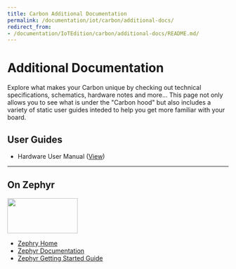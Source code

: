```yaml
---
title: Carbon Additional Documentation
permalink: /documentation/iot/carbon/additional-docs/
redirect_from:
- /documentation/IoTEdition/carbon/additional-docs/README.md/
---
```

# Additional Documentation

Explore what makes your Carbon unique by checking out technical specifications, schematics, hardware notes and more... This page not only allows you to see what is under the "Carbon hood" but also includes a variety of static user guides inteded to help you get more familiar with your board.

## User Guides

- Hardware User Manual ([View](../hardware-docs/hardware-user-manual/))

***

## On Zephyr

<img src="https://raw.githubusercontent.com/96boards/documentation/master/iot/carbon/additional-docs/images/images-logos/Zephyr_White.png" data-canonical-src="https://raw.githubusercontent.com/96boards/documentation/master/iot/carbon/additional-docs/images/images-logos/Zephyr_White.png" width="160" height="80" />

- [Zephry Home](https://www.zephyrproject.org/)
- [Zephyr Documentation](https://www.zephyrproject.org/doc/)
- [Zephyr Getting Started Guide](https://www.zephyrproject.org/doc/getting_started/getting_started.html)
